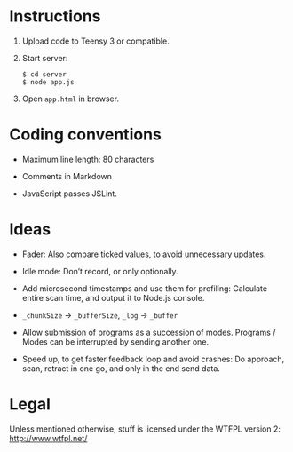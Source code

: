 Instructions
============

 1. Upload code to Teensy 3 or compatible.

 2. Start server:

        $ cd server
        $ node app.js

 3. Open `app.html` in browser.


Coding conventions
==================

* Maximum line length: 80 characters

* Comments in Markdown

* JavaScript passes JSLint.


Ideas
=====

* Fader: Also compare ticked values, to avoid unnecessary updates.

* Idle mode: Don’t record, or only optionally.

* Add microsecond timestamps and use them for profiling: Calculate entire scan
  time, and output it to Node.js console.

* `_chunkSize` → `_bufferSize`, `_log` → `_buffer`

* Allow submission of programs as a succession of modes. Programs / Modes can
  be interrupted by sending another one.

* Speed up, to get faster feedback loop and avoid crashes: Do approach, scan,
  retract in one go, and only in the end send data.


Legal
=====

Unless mentioned otherwise, stuff is licensed under the WTFPL version 2:
<http://www.wtfpl.net/>
